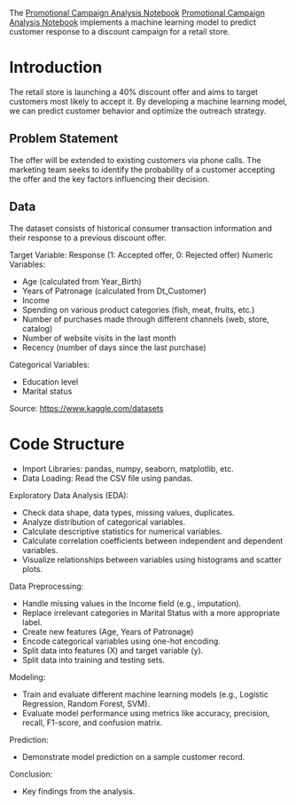 The [Promotional Campaign Analysis Notebook](https://colab.research.google.com/drive/1_GWTTxz0igCZF84CNCO1cDzjZNwIUeih#scrollTo=3e453293-5efd-4ad8-afd5-cd8ea61f31db) <a href="[https://www.example.com](https://colab.research.google.com/drive/1_GWTTxz0igCZF84CNCO1cDzjZNwIUeih#scrollTo=3e453293-5efd-4ad8-afd5-cd8ea61f31db)" target="_blank">Promotional Campaign Analysis Notebook</a> implements a machine learning model to predict customer response to a discount campaign for a retail store.

# Introduction

The retail store is launching a 40% discount offer and aims to target customers most likely to accept it. By developing a machine learning model, we can predict customer behavior and optimize the outreach strategy.

## Problem Statement

The offer will be extended to existing customers via phone calls. The marketing team seeks to identify the probability of a customer accepting the offer and the key factors influencing their decision.

## Data

The dataset consists of historical consumer transaction information and their response to a previous discount offer.

Target Variable: Response (1: Accepted offer, 0: Rejected offer)
Numeric Variables:
- Age (calculated from Year_Birth)
- Years of Patronage (calculated from Dt_Customer)
- Income
- Spending on various product categories (fish, meat, fruits, etc.)
- Number of purchases made through different channels (web, store, catalog)
- Number of website visits in the last month
- Recency (number of days since the last purchase)

Categorical Variables:
- Education level
- Marital status

Source: https://www.kaggle.com/datasets

# Code Structure

- Import Libraries: pandas, numpy, seaborn, matplotlib, etc.
- Data Loading: Read the CSV file using pandas.

Exploratory Data Analysis (EDA):
- Check data shape, data types, missing values, duplicates.
- Analyze distribution of categorical variables.
- Calculate descriptive statistics for numerical variables.
- Calculate correlation coefficients between independent and dependent variables.
- Visualize relationships between variables using histograms and scatter plots.

Data Preprocessing:
- Handle missing values in the Income field (e.g., imputation).
- Replace irrelevant categories in Marital Status with a more appropriate label.
- Create new features (Age, Years of Patronage)
- Encode categorical variables using one-hot encoding.
- Split data into features (X) and target variable (y).
- Split data into training and testing sets.

Modeling:
- Train and evaluate different machine learning models (e.g., Logistic Regression, Random Forest, SVM).
- Evaluate model performance using metrics like accuracy, precision, recall, F1-score, and confusion matrix.

Prediction:
- Demonstrate model prediction on a sample customer record.

Conclusion:
- Key findings from the analysis.
